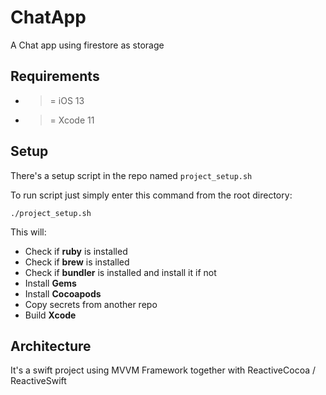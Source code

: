 # ChatApp

A Chat app using firestore as storage

## Requirements

  * >= iOS 13
  * >= Xcode 11

## Setup

There's a setup script in the repo named `project_setup.sh`

To run script just simply enter this command from the root directory:
```
./project_setup.sh
```

This will:
  * Check if **ruby** is installed
  * Check if **brew** is installed
  * Check if **bundler** is installed and install it if not
  * Install **Gems**
  * Install **Cocoapods**
  * Copy secrets from another repo
  * Build **Xcode**

## Architecture

It's a swift project using MVVM Framework together with ReactiveCocoa /
ReactiveSwift
